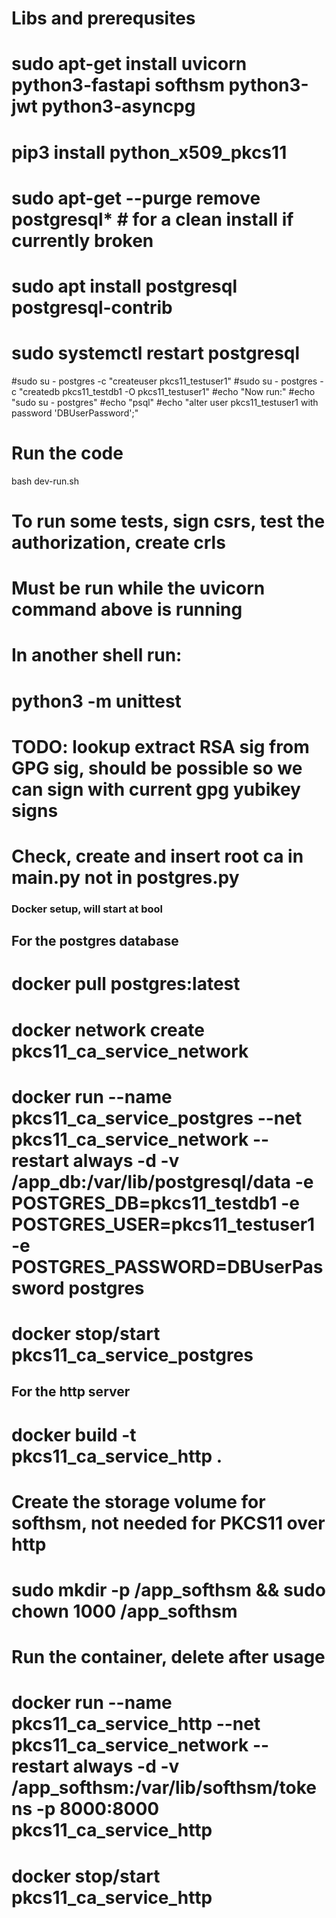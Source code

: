 # Libs and prerequsites

# sudo apt-get install uvicorn python3-fastapi softhsm python3-jwt python3-asyncpg
# pip3 install python_x509_pkcs11
# sudo apt-get --purge remove postgresql* # for a clean install if currently broken
# sudo apt install postgresql postgresql-contrib
#
# sudo systemctl restart postgresql
#sudo su - postgres -c "createuser pkcs11_testuser1"
#sudo su - postgres -c "createdb pkcs11_testdb1 -O pkcs11_testuser1"
#echo "Now run:"
#echo "sudo su - postgres"
#echo "psql"
#echo "alter user pkcs11_testuser1 with password 'DBUserPassword';"


# Run the code
bash dev-run.sh

# To run some tests, sign csrs, test the authorization, create crls
# Must be run while the uvicorn command above is running
# In another shell run:
# python3 -m unittest

# TODO: lookup extract RSA sig from GPG sig, should be possible so we can sign with current gpg yubikey signs
# Check, create and insert root ca in main.py not in postgres.py


### Docker setup, will start at bool
## For the postgres database
# docker pull postgres:latest
# docker network create pkcs11_ca_service_network
# docker run --name pkcs11_ca_service_postgres --net pkcs11_ca_service_network --restart always -d -v /app_db:/var/lib/postgresql/data -e POSTGRES_DB=pkcs11_testdb1 -e POSTGRES_USER=pkcs11_testuser1 -e POSTGRES_PASSWORD=DBUserPassword postgres
# docker stop/start pkcs11_ca_service_postgres

## For the http server
# docker build -t pkcs11_ca_service_http .
# Create the storage volume for softhsm, not needed for PKCS11 over http
# sudo mkdir -p /app_softhsm && sudo chown 1000 /app_softhsm
# Run the container, delete after usage
# docker run --name pkcs11_ca_service_http --net pkcs11_ca_service_network --restart always -d -v /app_softhsm:/var/lib/softhsm/tokens -p 8000:8000 pkcs11_ca_service_http
# docker stop/start pkcs11_ca_service_http
